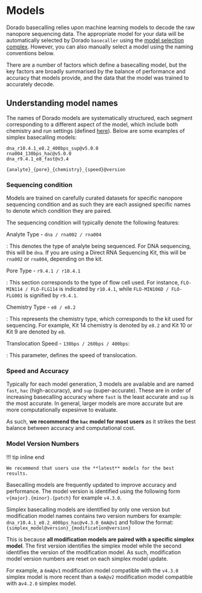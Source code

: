# Models

Dorado basecalling relies upon machine learning models to decode the raw nanopore sequencing data. The appropriate model for your data will be automatically selected by Dorado `basecaller` using the [model selection complex]({{find("complex")}}). However, you can also manually select a model using the naming conventions below.

There are a number of factors which define a basecalling model, but the key factors are broadly summarised by the balance of performance and accuracy that models provide, and
the data that the model was trained to accurately decode.

## Understanding model names

The names of Dorado models are systematically structured, each segment
corresponding to a different aspect of the model, which include both chemistry and
run settings (defined [here](#sequencing-condition)). Below are some examples of simplex basecalling models:

```text
dna_r10.4.1_e8.2_400bps_sup@v5.0.0
rna004_130bps_hac@v5.0.0
dna_r9.4.1_e8_fast@v3.4
```

```text
{analyte}_{pore}_{chemistry}_{speed}@version
```

### Sequencing condition

Models are trained on carefully curated datasets for specific nanopore sequencing condition and
as such they are each assigned specific names to denote which condition they are paired.

The sequencing condition will typically denote the following features:

Analyte Type - `dna / rna002 / rna004`

:   This denotes the type of analyte being sequenced. For DNA sequencing, this will be `dna`. If you are using a Direct RNA Sequencing Kit, this will be `rna002` or `rna004`, depending on the kit.

Pore Type - `r9.4.1 / r10.4.1`

:   This section corresponds to the type of flow cell used. For instance, `FLO-MIN114 / FLO-FLG114` is
indicated by `r10.4.1`, while `FLO-MIN106D / FLO-FLG001` is signified by `r9.4.1`.

Chemistry Type - `e8 / e8.2`

:   This represents the chemistry type, which corresponds to the kit used for sequencing. For example, Kit 14 chemistry is denoted by `e8.2` and Kit 10 or Kit 9 are denoted by `e8`.

Translocation Speed - `130bps / 260bps / 400bps`:

:   This parameter, defines the speed of translocation.

### Speed and Accuracy

Typically for each model generation, 3 models are available and are named `fast`, `hac`
(high-accuracy), and `sup` (super-accurate). These are in order of increasing basecalling
accuracy where `fast` is the least accurate and `sup` is the most accurate.  In general,
larger models are more accurate but are more computationally expesinve to evaluate.

As such, **we recommend the `hac` model for most users**
as it strikes the best balance between accuracy and computational cost.

### Model Version Numbers

!!! tip inline end

    We recommend that users use the **latest** models for the best results.

Basecalling models are frequently updated to improve accuracy and performance. The model version
is identified using the following form `v{major}.{minor}.{patch}` for example `v4.3.0`.

Simplex basecalling models are identified by only one version but modification model names
contains two version numbers for example: `dna_r10.4.1_e8.2_400bps_hac@v4.3.0_6mA@v1` and follow
the format: `{simplex_model@version}_{modification@version}`

This is because **all modification models are paired with a specific simplex model**.
The first version identifies the simplex model while the second identifies the version of the
modification model. As such, modification model version numbers are reset on each simplex model
update.

For example, a `6mA@v1` modification model compatible with the `v4.3.0` simplex model
is more recent than a `6mA@v2` modification model compatible with  a`v4.2.0` simplex model.
